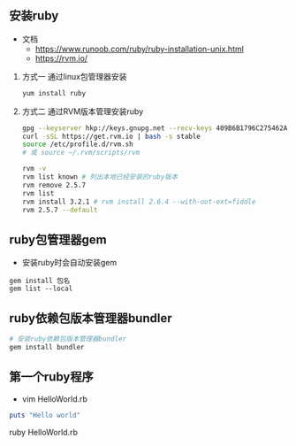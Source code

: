 ## 安装ruby
- 文档
    - https://www.runoob.com/ruby/ruby-installation-unix.html
    - https://rvm.io/

1. 方式一 通过linux包管理器安装
    ```bash
    yum install ruby
    ```

2. 方式二 通过RVM版本管理安装ruby
    ```bash
    gpg --keyserver hkp://keys.gnupg.net --recv-keys 409B6B1796C275462A1703113804BB82D39DC0E3 7D2BAF1CF37B13E2069D6956105BD0E739499BDB
    curl -sSL https://get.rvm.io | bash -s stable
    source /etc/profile.d/rvm.sh 
    # 或 source ~/.rvm/scripts/rvm

    rvm -v
    rvm list known # 列出本地已经安装的ruby版本
    rvm remove 2.5.7
    rvm list
    rvm install 3.2.1 # rvm install 2.6.4 --with-out-ext=fiddle
    rvm 2.5.7 --default
    ```

## ruby包管理器gem
- 安装ruby时会自动安装gem
```
gem install 包名
gem list --local
```

## ruby依赖包版本管理器bundler
```bash
# 安装ruby依赖包版本管理器bundler
gem install bundler
```

## 第一个ruby程序
- vim HelloWorld.rb
```ruby
puts "Hello world"
```
ruby HelloWorld.rb
